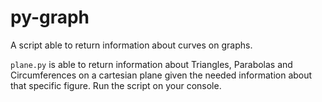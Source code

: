 # py-graph
A script able to return information about curves on graphs.

`plane.py` is able to return information about Triangles, Parabolas and Circumferences on a cartesian plane given the needed information about that specific figure. Run the script on your console.
